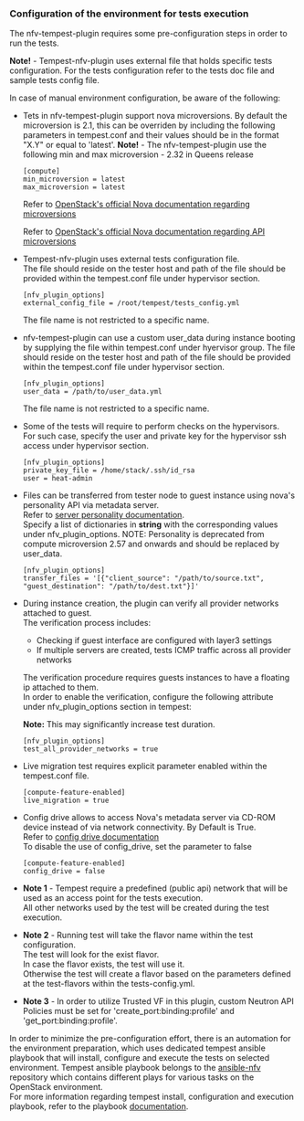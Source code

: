 ### Configuration of the environment for tests execution

The nfv-tempest-plugin requires some pre-configuration steps in order to run the tests.  

**Note!** - Tempest-nfv-plugin uses external file that holds specific tests configuration. For the tests configuration refer to the tests doc file and sample tests config file.

In case of manual environment configuration, be aware of the following:
- Tets in nfv-tempest-plugin support nova microversions. By default the microversion is 2.1, this can be overriden by including the following parameters in tempest.conf and their values should be in the format "X.Y" or equal to 'latest'.
**Note!** - The nfv-tempest-plugin use the following min and max microversion - 2.32 in Queens release

  ```
  [compute]
  min_microversion = latest
  max_microversion = latest
  ```

  Refer to [OpenStack's official Nova documentation regarding microversions](https://docs.openstack.org/nova/latest/contributor/microversions.html)

  Refer to [OpenStack's official Nova documentation regarding API microversions](https://docs.openstack.org/nova/latest/reference/api-microversion-history.html)

- Tempest-nfv-plugin uses external tests configuration file.  
  The file should reside on the tester host and path of the file should be provided within the tempest.conf file under hypervisor section.
  ```
  [nfv_plugin_options]
  external_config_file = /root/tempest/tests_config.yml
  ```
  The file name is not restricted to a specific name.

- nfv-tempest-plugin can use a custom user_data during instance booting by supplying the file within tempest.conf under hyervisor group.
  The file should reside on the tester host and path of the file should be provided within the tempest.conf file under hypervisor section.
  ```
  [nfv_plugin_options]
  user_data = /path/to/user_data.yml
  ```
  The file name is not restricted to a specific name.

- Some of the tests will require to perform checks on the hypervisors.  
  For such case, specify the user and private key for the hypervisor ssh access under hypervisor section.
  ```
  [nfv_plugin_options]
  private_key_file = /home/stack/.ssh/id_rsa
  user = heat-admin
  ```

- Files can be transferred from tester node to guest instance using nova's personality API via metadata server.  
  Refer to [server personality documentation](https://developer.openstack.org/api-ref/compute/#servers-servers).  
  Specify a list of dictionaries in **string** with the corresponding values under nfv_plugin_options.
  NOTE: Personality is deprecated from compute microversion 2.57 and onwards and should be replaced by user_data.
  ```
  [nfv_plugin_options]
  transfer_files = '[{"client_source": "/path/to/source.txt", "guest_destination": "/path/to/dest.txt"}]'
  ```

- During instance creation, the plugin can verify all provider networks attached to guest.  
  The verification process includes:
  - Checking if guest interface are configured with layer3 settings
  - If multiple servers are created, tests ICMP traffic across all provider networks

  The verification procedure requires guests instances to have a floating ip attached to them.  
  In order to enable the verification, configure the following attribute under nfv_plugin_options section in tempest:

  **Note:** This may significantly increase test duration.
  ```
  [nfv_plugin_options]
  test_all_provider_networks = true
  ```

- Live migration test requires explicit parameter enabled within the tempest.conf file.
  ```
  [compute-feature-enabled]
  live_migration = true
  ```

- Config drive allows to access Nova's metadata server via CD-ROM device instead of via network connectivity. By Default is True.  
  Refer to [config drive documentation](https://docs.openstack.org/nova/queens/user/config-drive.html)  
  To disable the use of config_drive, set the parameter to false
  ```
  [compute-feature-enabled]
  config_drive = false
  ```

- **Note 1** - Tempest require a predefined (public api) network that will be used as an access point for the tests execution.  
All other networks used by the test will be created during the test execution.

- **Note 2** - Running test will take the flavor name within the test configuration.  
The test will look for the exist flavor.  
In case the flavor exists, the test will use it.  
Otherwise the test will create a flavor based on the parameters defined at the test-flavors within the tests-config.yml.

- **Note 3** - In order to utilize Trusted VF in this plugin, custom Neutron API Policies must be set for 'create_port:binding:profile' and 'get_port:binding:profile'.

In order to minimize the pre-configuration effort, there is an automation for the environment preparation, which uses dedicated tempest ansible playbook that will install, configure and execute the tests on selected environment.
Tempest ansible playbook belongs to the [ansible-nfv](https://github.com/redhat-openstack/ansible-nfv) repository which contains different plays for various tasks on the OpenStack environment.  
For more information regarding tempest install, configuration and execution playbook, refer to the playbook [documentation](https://github.com/redhat-openstack/ansible-nfv/blob/master/docs/tripleo/tester/tempest.md).
